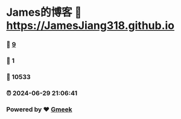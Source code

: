 # James的博客 :link: https://JamesJiang318.github.io 
### :page_facing_up: [9](https://JamesJiang318.github.io/tag.html) 
### :speech_balloon: 1 
### :hibiscus: 10533 
### :alarm_clock: 2024-06-29 21:06:41 
### Powered by :heart: [Gmeek](https://github.com/Meekdai/Gmeek)
